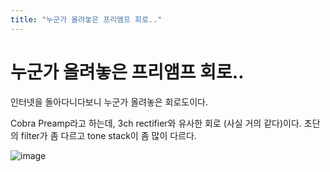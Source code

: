 ```yaml
---
title: "누군가 올려놓은 프리앰프 회로.."
---
```

# 누군가 올려놓은 프리앰프 회로..

인터넷을 돌아다니다보니 누군가 올려놓은 회로도이다.

Cobra Preamp라고 하는데, 3ch rectifier와 유사한 회로 (사실 거의 같다)이다. 초단의 filter가 좀 다르고 tone stack이 좀 많이 다르다.


![image](a2c957a825b2710303398cdfc1d3e5e8.png)

